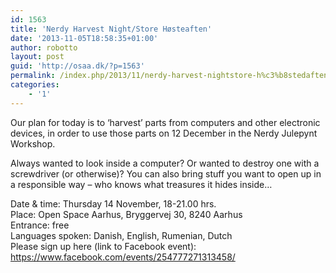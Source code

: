 ```yaml
---
id: 1563
title: 'Nerdy Harvest Night/Store Høsteaften'
date: '2013-11-05T18:58:35+01:00'
author: robotto
layout: post
guid: 'http://osaa.dk/?p=1563'
permalink: /index.php/2013/11/nerdy-harvest-nightstore-h%c3%b8stedaften/
categories:
    - '1'
---
```


Our plan for today is to ‘harvest’ parts from computers and other electronic devices, in order to use those parts on 12 December in the Nerdy Julepynt Workshop.

Always wanted to look inside a computer? Or wanted to destroy one with a screwdriver (or otherwise)? You can also bring stuff you want to open up in a responsible way – who knows what treasures it hides inside…

Date &amp; time: Thursday 14 November, 18-21.00 hrs.  
Place: Open Space Aarhus, Bryggervej 30, 8240 Aarhus  
Entrance: free  
Languages spoken: Danish, English, Rumenian, Dutch  
Please sign up here (link to Facebook event): <https://www.facebook.com/events/254777271313458/>